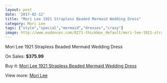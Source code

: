 ```yaml
---
layout: post
date: '2017-02-12'
title: "Mori Lee 1921 Strapless Beaded Mermaid Wedding Dress"
category: Mori Lee
tags: ["style","special","mermaid","dresses","crazy"]
image: http://www.eudances.com/8271-thickbox_default/mori-lee-1921-strapless-beaded-mermaid-wedding-dress.jpg
---
```

Mori Lee 1921 Strapless Beaded Mermaid Wedding Dress

On Sales: **$375.99**
<a href="https://www.eudances.com/en/mori-lee/2852-mori-lee-1921-strapless-beaded-mermaid-wedding-dress.html"><amp-img layout="responsive" width="600" height="600" src="//www.eudances.com/8271-thickbox_default/mori-lee-1921-strapless-beaded-mermaid-wedding-dress.jpg" alt="Mori Lee 1921 Strapless Beaded Mermaid Wedding Dress 0" /></a>
<a href="https://www.eudances.com/en/mori-lee/2852-mori-lee-1921-strapless-beaded-mermaid-wedding-dress.html"><amp-img layout="responsive" width="600" height="600" src="//www.eudances.com/8272-thickbox_default/mori-lee-1921-strapless-beaded-mermaid-wedding-dress.jpg" alt="Mori Lee 1921 Strapless Beaded Mermaid Wedding Dress 1" /></a>
<a href="https://www.eudances.com/en/mori-lee/2852-mori-lee-1921-strapless-beaded-mermaid-wedding-dress.html"><amp-img layout="responsive" width="600" height="600" src="//www.eudances.com/8273-thickbox_default/mori-lee-1921-strapless-beaded-mermaid-wedding-dress.jpg" alt="Mori Lee 1921 Strapless Beaded Mermaid Wedding Dress 2" /></a>
<a href="https://www.eudances.com/en/mori-lee/2852-mori-lee-1921-strapless-beaded-mermaid-wedding-dress.html"><amp-img layout="responsive" width="600" height="600" src="//www.eudances.com/8274-thickbox_default/mori-lee-1921-strapless-beaded-mermaid-wedding-dress.jpg" alt="Mori Lee 1921 Strapless Beaded Mermaid Wedding Dress 3" /></a>
<a href="https://www.eudances.com/en/mori-lee/2852-mori-lee-1921-strapless-beaded-mermaid-wedding-dress.html"><amp-img layout="responsive" width="600" height="600" src="//www.eudances.com/8275-thickbox_default/mori-lee-1921-strapless-beaded-mermaid-wedding-dress.jpg" alt="Mori Lee 1921 Strapless Beaded Mermaid Wedding Dress 4" /></a>

Buy it: [Mori Lee 1921 Strapless Beaded Mermaid Wedding Dress](https://www.eudances.com/en/mori-lee/2852-mori-lee-1921-strapless-beaded-mermaid-wedding-dress.html "Mori Lee 1921 Strapless Beaded Mermaid Wedding Dress")

View more: [Mori Lee](https://www.eudances.com/en/9-mori-lee "Mori Lee")